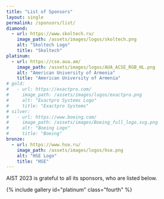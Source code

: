 ```yaml
---
title: "List of Sponsors"
layout: single
permalink: /sponsors/list/
diamond:
  - url: https://www.skoltech.ru/
    image_path: /assets/images/logos/skoltech.png
    alt: "Skoltech Logo"
    title: "Skoltech"
platinum:
  - url: https://cse.aua.am/
    image_path: /assets/images/logos/AUA_ACSE_RGB_HL.png
    alt: "American University of Armenia"
    title: "American University of Armenia"
# gold:
#   - url: https://exactpro.com/
#     image_path: /assets/images/logos/exactpro.png
#     alt: "Exactpro Systems Logo"
#     title: "Exactpro Systems"
# silver:
#   - url: https://www.boeing.com/
#     image_path: /assets/images/Boeing_full_logo.svg.png
#     alt: "Boeing Logo"
#     title: "Boeing"
bronze:
  - url: https://www.hse.ru/
    image_path: /assets/images/logos/hse.png
    alt: "HSE Logo"
    title: "HSE"
---
```


AIST 2023 is grateful to all its sponsors, who are listed below.


{% include gallery id="platinum" class="fourth" %}

<!-- 
{% include gallery id="gold" class="fourth" %}
{% include gallery id="diamond" class="fourth" %}
{% include gallery id="silver" class="fourth" %} 
{% include gallery id="bronze" class="fourth" %}
-->
